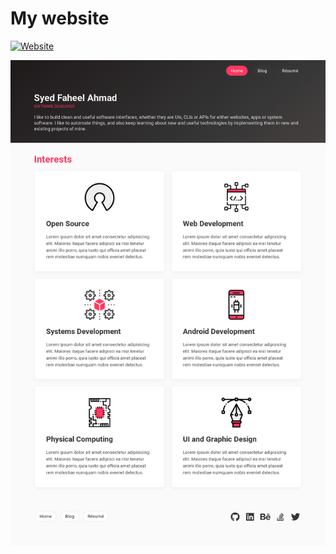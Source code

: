 # My website

[![Website](https://img.shields.io/website-up-down-green-red/https/faheel.com.svg?label=Website&style=for-the-badge)](https://faheel.com)

![Screenshot](screenshot.png)
